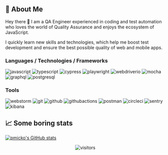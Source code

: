 ## 🚀 About Me

Hey there 👋 I am a QA Engineer experienced in coding and test automation who loves the world of Quality Assurance and enjoys the ecosystem of JavaScript.

I quickly learn new skills and technologies, which help me boost test development and ensure the best possible quality of web and mobile apps.

### Languages / Technologies / Frameworks
![javascript](https://img.shields.io/badge/JavaScript-323330?style=for-the-badge&logo=javascript&logoColor=F7DF1E)
![typescript](https://img.shields.io/badge/TypeScript-3178C6?style=for-the-badge&logo=typescript&logoColor=white)
![cypress](https://img.shields.io/badge/Cypress-17202C?style=for-the-badge&logo=cypress&logoColor=white)
![playwright](https://img.shields.io/badge/playwright-2EAD33?style=for-the-badge&logo=playwright&logoColor=white)
![webdriverio](https://img.shields.io/badge/webdriverio-EA5906?style=for-the-badge&logo=webdriverio&logoColor=white)
![mocha](https://img.shields.io/badge/Mocha-8D6748?style=for-the-badge&logo=mocha&logoColor=white)
![graphql](https://img.shields.io/badge/graphql-E10098?style=for-the-badge&logo=graphql&logoColor=white)
![postgresql](https://img.shields.io/badge/postgresql-4169E1?style=for-the-badge&logo=postgresql&logoColor=white)

### Tools
![webstorm](https://img.shields.io/badge/webstorm-000000?style=for-the-badge&logo=webstorm&logoColor=white)
![git](https://img.shields.io/badge/git-000000?style=for-the-badge&logo=git&logoColor=white)
![github](https://img.shields.io/badge/github-000000?style=for-the-badge&logo=github&logoColor=white)
![githubactions](https://img.shields.io/badge/githubactions-2088FF?style=for-the-badge&logo=githubactions&logoColor=white)
![postman](https://img.shields.io/badge/postman-FF6C37?style=for-the-badge&logo=postman&logoColor=white)
![circleci](https://img.shields.io/badge/circleci-343434?style=for-the-badge&logo=circleci&logoColor=white)
![sentry](https://img.shields.io/badge/sentry-362D59?style=for-the-badge&logo=sentry&logoColor=white)
![kibana](https://img.shields.io/badge/kibana-005571?style=for-the-badge&logo=kibana&logoColor=white)


## 📈 Some boring stats

[![pmicko's GitHub stats](https://github-readme-stats.vercel.app/api?username=pmicko&show_icons=true&count_private=true&hide=contribs,stars&theme=default)](https://github.com/anuraghazra/github-readme-stats)

<div align="center">
    <img src="https://visitor-badge.laobi.icu/badge?page_id=pmicko.pmicko" alt="visitors">
</div>
